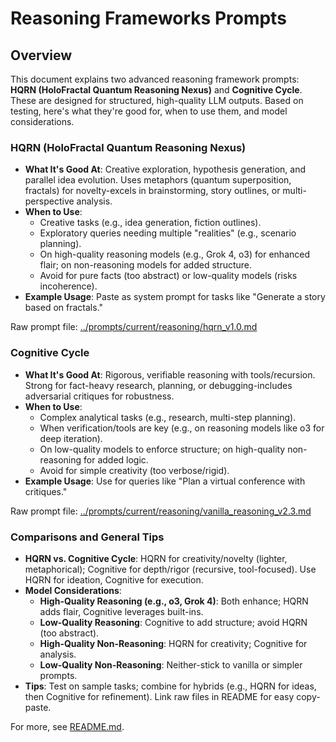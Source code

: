 # Reasoning Frameworks Prompts

## Overview

This document explains two advanced reasoning framework prompts: **HQRN (HoloFractal Quantum Reasoning Nexus)** and **Cognitive Cycle**. These are designed for structured, high-quality LLM outputs. Based on testing, here's what they're good for, when to use them, and model considerations.

### HQRN (HoloFractal Quantum Reasoning Nexus)

- **What It's Good At**: Creative exploration, hypothesis generation, and parallel idea evolution. Uses metaphors (quantum superposition, fractals) for novelty-excels in brainstorming, story outlines, or multi-perspective analysis.
- **When to Use**:
  - Creative tasks (e.g., idea generation, fiction outlines).
  - Exploratory queries needing multiple "realities" (e.g., scenario planning).
  - On high-quality reasoning models (e.g., Grok 4, o3) for enhanced flair; on non-reasoning models for added structure.
  - Avoid for pure facts (too abstract) or low-quality models (risks incoherence).
- **Example Usage**: Paste as system prompt for tasks like "Generate a story based on fractals."

Raw prompt file: [../prompts/current/reasoning/hqrn_v1.0.md](../prompts/current/reasoning/hqrn_v1.0.md)

### Cognitive Cycle

- **What It's Good At**: Rigorous, verifiable reasoning with tools/recursion. Strong for fact-heavy research, planning, or debugging-includes adversarial critiques for robustness.
- **When to Use**:
  - Complex analytical tasks (e.g., research, multi-step planning).
  - When verification/tools are key (e.g., on reasoning models like o3 for deep iteration).
  - On low-quality models to enforce structure; on high-quality non-reasoning for added logic.
  - Avoid for simple creativity (too verbose/rigid).
- **Example Usage**: Use for queries like "Plan a virtual conference with critiques."

Raw prompt file: [../prompts/current/reasoning/vanilla_reasoning_v2.3.md](../prompts/current/reasoning/vanilla_reasoning_v2.3.md)

### Comparisons and General Tips

- **HQRN vs. Cognitive Cycle**: HQRN for creativity/novelty (lighter, metaphorical); Cognitive for depth/rigor (recursive, tool-focused). Use HQRN for ideation, Cognitive for execution.
- **Model Considerations**:
  - **High-Quality Reasoning (e.g., o3, Grok 4)**: Both enhance; HQRN adds flair, Cognitive leverages built-ins.
  - **Low-Quality Reasoning**: Cognitive to add structure; avoid HQRN (too abstract).
  - **High-Quality Non-Reasoning**: HQRN for creativity; Cognitive for analysis.
  - **Low-Quality Non-Reasoning**: Neither-stick to vanilla or simpler prompts.
- **Tips**: Test on sample tasks; combine for hybrids (e.g., HQRN for ideas, then Cognitive for refinement). Link raw files in README for easy copy-paste.

For more, see [README.md](../../README.md).
